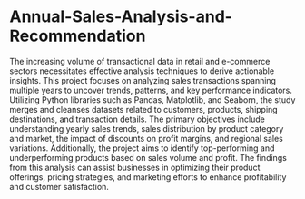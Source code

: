 # Annual-Sales-Analysis-and-Recommendation

The increasing volume of transactional data in retail and e-commerce sectors necessitates effective analysis techniques to derive actionable insights. This project focuses on analyzing sales transactions spanning multiple years to uncover trends, patterns, and key performance indicators. Utilizing Python libraries such as Pandas, Matplotlib, and Seaborn, the study merges and cleanses datasets related to customers, products, shipping destinations, and transaction details. The primary objectives include understanding yearly sales trends, sales distribution by product category and market, the impact of discounts on profit margins, and regional sales variations. Additionally, the project aims to identify top-performing and underperforming products based on sales volume and profit. The findings from this analysis can assist businesses in optimizing their product offerings, pricing strategies, and marketing efforts to enhance profitability and customer satisfaction.
